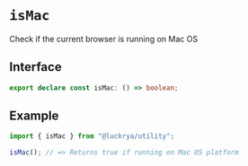 # `isMac`

Check if the current browser is running on Mac OS

## Interface

```ts
export declare const isMac: () => boolean;
```

## Example

```ts
import { isMac } from "@luckrya/utility";

isMac(); // => Returns true if running on Mac OS platform
```
